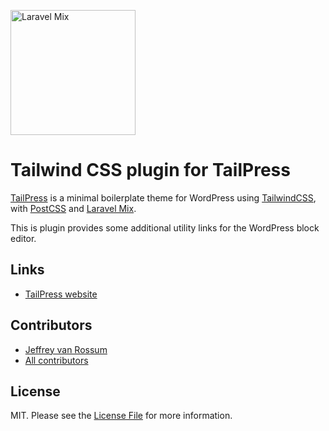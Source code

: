 <p><img src="https://tailpress.io/images/logo.svg" width="200" alt="Laravel Mix"></p>

# Tailwind CSS plugin for TailPress

[TailPress](https://github.com/jeffreyvr/tailpress) is a minimal boilerplate theme for WordPress using [TailwindCSS](https://tailwindcss.com/), with [PostCSS](https://postcss.org) and [Laravel Mix](https://laravel-mix.com/).

This is plugin provides some additional utility links for the WordPress block editor.

## Links
* [TailPress website](https://tailpress.io)

## Contributors
* [Jeffrey van Rossum](https://github.com/jeffreyvr)
* [All contributors](https://github.com/jeffreyvr/tailwindcss-tailpress/graphs/contributors)

## License
MIT. Please see the [License File](/LICENSE) for more information.
